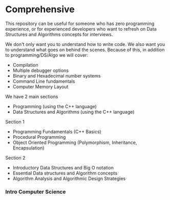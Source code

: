 # Comprehensive

This repository can be useful for someone who has zero programming experience, or
for experienced developers who want to refresh on Data Structures and Algorithms
concepts for interviews.

We don't only want you to understand how to write code. We also want you to
understand what goes on behind the scenes. Because of this, in addition to
programming/DS/Algo we will cover:

- Compilation
- Multiple debugger options
- Binary and Hexadecimal number systems
- Command Line fundamentals
- Computer Memory Layout

We have 2 main sections

- Programming (using the C++ language)
- Data Structures and Algorithms (using the C++ language)

Section 1
- Programming Fundamentals (C++ Basics)
- Procedural Programming
- Object Oriented Programming (Polymorphism, Inheritance, Encapsulation)

Section 2
- Introductory Data Structures and Big O notation
- Essential Data structures and Algorithm concepts
- Algorithm Analysis and Algorithmic Design Strategies

### Intro Computer Science

